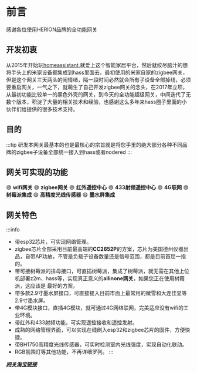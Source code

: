 # 前言
感谢各位使用HERlON品牌的全功能网关


<!-- ![](img/main.png) -->
<!-- <video controls height='100%' width='100%' src="http://rgjs4j2hc.bkt.clouddn.com/%E5%AE%A3%E4%BC%A0%E8%A7%86%E9%A2%91-1080p.mp4"></video> -->

## 开发初衷
从2015年开始玩[homeassistant](https://www.home-assistant.io/),就爱上这个智能家居平台，然后就绞尽脑汁的想将手头上的米家设备都集成到hass里面去，最初使用的米家自家的zigbee网关，但是这个网关三天两头的闹情绪，隔一段时间必然就会所有子设备全部掉线，必须要重启网关，一气之下，就萌生了自己开发zigbee网关的念头，在2017年立项，从最初功能比较单一的黑色外壳的网关，到今天的全功能超级网关，中间迭代了无数个版本，积淀了大量的相关技术和经验，也感谢这么多年来hass圈子里面的小伙伴们给提供的很多技术支持。


## 目的

:::tip
研发本网关最基本的也是最核心的宗旨就是将您手里的绝大部分各种不同品牌的zigbee子设备全部统一接入到hass或者nodered
:::



## 网关可实现的功能

:smile: **wifi网关**
:smile: **zigbee网关**
:smile: **红外遥控中心**
:smile: **433射频遥控中心**
:smile: **4G联网**
:smile: **树莓派集成**
:smile: **高精度光线传感器**
:smile: **墨水屏集成**



## 网关特色
:::info
* 带esp32芯片，可实现网络管理。
* zigbee芯片全部采用目前最高端的**CC2652P**的方案，芯片为美国德州仪器出品，自带AP功放，不管是负载子设备数量还是信号范围，都是目前首屈一指的。
* 带可接树莓派的排母接口，可直插树莓派，集成了树莓派，就无需在其他上位机部署z2m、hass等，实现真正意义的**allinone网关**，如果您正在使用树莓派，这应该是 最好的方案。
* 带多款2.9寸墨水屏接口，可直接接入目前市面上最常用的微雪和大连佳显等2.9寸墨水屏。
* 带4G模块接口，直插4G模块，就可通过4G网络联网，完美适应没有wifi的工业环境。
* 带红外和433射频功能，可实现遥控接收和遥控发射。
* 成熟的网络管理界面，可以实现在线刷入esp32和zigbee芯片的固件，方便快捷。
* 带BH1750高精度光线传感器，可实时检测室内光线强度，实现自动化联动。
* RGB氛围灯等其他功能，不再详细罗列。
:::

<!-- ![](img/raspi.jpg) -->


[***网关淘宝链接***][taobao]




[taobao]:https://item.taobao.com/item.htm?id=680068780023